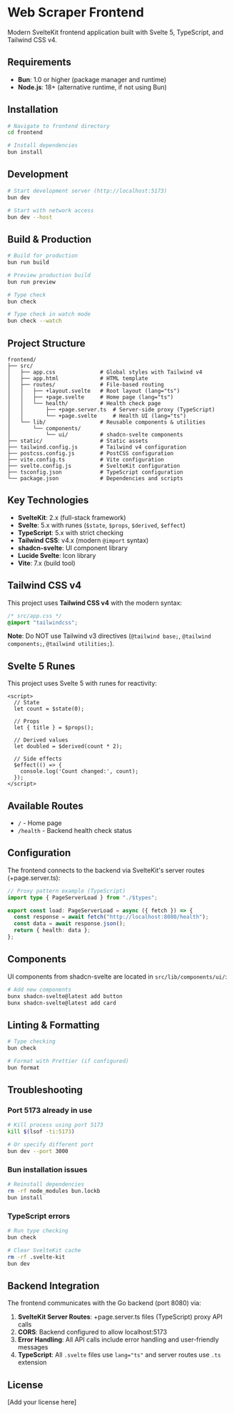 # Web Scraper Frontend

Modern SvelteKit frontend application built with Svelte 5, TypeScript, and Tailwind CSS v4.

## Requirements

- **Bun**: 1.0 or higher (package manager and runtime)
- **Node.js**: 18+ (alternative runtime, if not using Bun)

## Installation

```bash
# Navigate to frontend directory
cd frontend

# Install dependencies
bun install
```

## Development

```bash
# Start development server (http://localhost:5173)
bun dev

# Start with network access
bun dev --host
```

## Build & Production

```bash
# Build for production
bun run build

# Preview production build
bun run preview

# Type check
bun check

# Type check in watch mode
bun check --watch
```

## Project Structure

```
frontend/
├── src/
│   ├── app.css              # Global styles with Tailwind v4
│   ├── app.html             # HTML template
│   ├── routes/              # File-based routing
│   │   ├── +layout.svelte   # Root layout (lang="ts")
│   │   ├── +page.svelte     # Home page (lang="ts")
│   │   └── health/          # Health check page
│   │       ├── +page.server.ts  # Server-side proxy (TypeScript)
│   │       └── +page.svelte     # Health UI (lang="ts")
│   └── lib/                 # Reusable components & utilities
│       └── components/
│           └── ui/          # shadcn-svelte components
├── static/                  # Static assets
├── tailwind.config.js       # Tailwind v4 configuration
├── postcss.config.js        # PostCSS configuration
├── vite.config.ts           # Vite configuration
├── svelte.config.js         # SvelteKit configuration
├── tsconfig.json            # TypeScript configuration
└── package.json             # Dependencies and scripts
```

## Key Technologies

- **SvelteKit**: 2.x (full-stack framework)
- **Svelte**: 5.x with runes (`$state`, `$props`, `$derived`, `$effect`)
- **TypeScript**: 5.x with strict checking
- **Tailwind CSS**: v4.x (modern `@import` syntax)
- **shadcn-svelte**: UI component library
- **Lucide Svelte**: Icon library
- **Vite**: 7.x (build tool)

## Tailwind CSS v4

This project uses **Tailwind CSS v4** with the modern syntax:

```css
/* src/app.css */
@import "tailwindcss";
```

**Note**: Do NOT use Tailwind v3 directives (`@tailwind base;`, `@tailwind components;`, `@tailwind utilities;`).

## Svelte 5 Runes

This project uses Svelte 5 with runes for reactivity:

```svelte
<script>
  // State
  let count = $state(0);

  // Props
  let { title } = $props();

  // Derived values
  let doubled = $derived(count * 2);

  // Side effects
  $effect(() => {
    console.log('Count changed:', count);
  });
</script>
```

## Available Routes

- `/` - Home page
- `/health` - Backend health check status

## Configuration

The frontend connects to the backend via SvelteKit's server routes (+page.server.ts):

```typescript
// Proxy pattern example (TypeScript)
import type { PageServerLoad } from "./$types";

export const load: PageServerLoad = async ({ fetch }) => {
  const response = await fetch("http://localhost:8080/health");
  const data = await response.json();
  return { health: data };
};
```

## Components

UI components from shadcn-svelte are located in `src/lib/components/ui/`:

```bash
# Add new components
bunx shadcn-svelte@latest add button
bunx shadcn-svelte@latest add card
```

## Linting & Formatting

```bash
# Type checking
bun check

# Format with Prettier (if configured)
bun format
```

## Troubleshooting

### Port 5173 already in use

```bash
# Kill process using port 5173
kill $(lsof -ti:5173)

# Or specify different port
bun dev --port 3000
```

### Bun installation issues

```bash
# Reinstall dependencies
rm -rf node_modules bun.lockb
bun install
```

### TypeScript errors

```bash
# Run type checking
bun check

# Clear SvelteKit cache
rm -rf .svelte-kit
bun dev
```

## Backend Integration

The frontend communicates with the Go backend (port 8080) via:

1. **SvelteKit Server Routes**: +page.server.ts files (TypeScript) proxy API calls
2. **CORS**: Backend configured to allow localhost:5173
3. **Error Handling**: All API calls include error handling and user-friendly messages
4. **TypeScript**: All `.svelte` files use `lang="ts"` and server routes use `.ts` extension

## License

[Add your license here]
